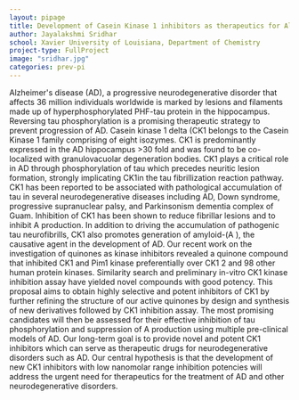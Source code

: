 ```yaml
---
layout: pipage
title: Development of Casein Kinase 1 inhibitors as therapeutics for Alzheimer's disease
author: Jayalakshmi Sridhar
school: Xavier University of Louisiana, Department of Chemistry
project-type: FullProject
image: "sridhar.jpg"
categories: prev-pi
---
```



<p>Alzheimer's disease (AD), a progressive neurodegenerative disorder that affects 36 million individuals worldwide is marked by lesions and filaments made up of hyperphosphorylated PHF-tau protein in the hippocampus. Reversing tau phosphorylation is a promising therapeutic strategy to prevent progression of AD. Casein kinase 1 delta (CK1 belongs to the Casein Kinase 1 family comprising of eight isozymes. CK1 is predominantly expressed in the AD hippocampus >30 fold and was found to be co- localized with granulovacuolar degeneration bodies. CK1 plays a critical role in AD through phosphorylation of tau which precedes neuritic lesion formation, strongly implicating CK1in the tau fibrillization reaction pathway. CK1 has been reported to be associated with pathological accumulation of tau in several neurodegenerative diseases including AD, Down syndrome, progressive supranuclear palsy, and Parkinsonism dementia complex of Guam. Inhibition of CK1 has been shown to reduce fibrillar lesions and to inhibit A production. In addition to driving the accumulation of pathogenic tau neurofibrills, CK1 also promotes generation of amyloid-(A ), the causative agent in the development of AD. Our recent work on the investigation of quinones as kinase inhibitors revealed a quinone compound that inhibited CK1 and Pim1 kinase preferentially over CK1 2 and 98 other human protein kinases. Similarity search and preliminary in-vitro CK1 kinase inhibition assay have yielded novel compounds with good potency. This proposal aims to obtain highly selective and potent inhibitors of CK1 by further refining the structure of our active quinones by design and synthesis of new derivatives followed by CK1 inhibition assay. The most promising candidates will then be assessed for their effective inhibition of tau phosphorylation and suppression of A production using multiple pre-clinical models of AD. Our long-term goal is to provide novel and potent CK1 inhibitors which can serve as therapeutic drugs for neurodegenerative disorders such as AD. Our central hypothesis is that the development of new CK1 inhibitors with low nanomolar range inhibition potencies will address the urgent need for therapeutics for the treatment of AD and other neurodegenerative disorders.
</p>
